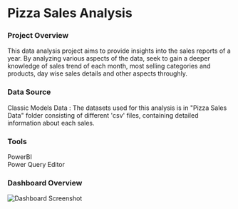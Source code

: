 # Pizza Sales Analysis

### Project Overview

This data analysis project aims to provide insights into the sales reports of a year. By analyzing various aspects of the data, seek to gain a deeper knowledge of sales trend of each month, most selling categories and products, day wise sales details and other aspects throughly.

### Data Source

Classic Models Data : The datasets used for this analysis is in "Pizza Sales Data" folder consisting of different 'csv' files, containing detailed information about each sales.

### Tools

PowerBI
<br>
Power Query Editor

### Dashboard Overview
![Dashboard Screenshot](https://github.com/user-attachments/assets/382e17bd-1987-4da0-970a-56906dc021de)
